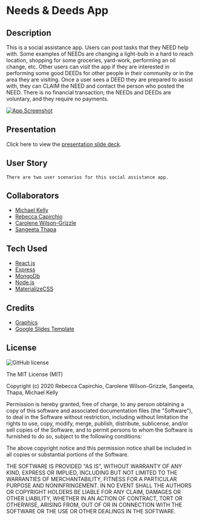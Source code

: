 # Needs & Deeds App

## Description
This is a social assistance app. Users can post tasks that they NEED help with. Some examples of NEEDs are changing a light-bulb in a hard to reach location, shopping for some groceries, yard-work, performing an oil change, etc. Other users can visit the app if they are interested in performing some good DEEDs for other people in their community or in the area they are visiting. Once a user sees a DEED they are prepared to assist with, they can CLAIM the NEED and contact the person who posted the NEED. There is no financial transaction; the NEEDs and DEEDs are voluntary, and they require no payments.  

[![App Screenshot](./src/assets/screenshot.png "app screenshot")](#)

<!-- ## Demo

Click here for a [demo](#) of this project. -->

## Presentation 
Click here to view the [presentation slide deck](https://docs.google.com/presentation/d/1t2Xn62XMEFSCtAhT9ffzf0HjZXt-dnfSaj-p1HfzqWQ/edit?usp=sharing).

## User Story

    There are two user scenarios for this social assistance app. 


## Collaborators 
- [Michael Kelly](https://github.com/kellymedia)
- [Rebecca Capirchio](https://github.com/rlizm100)
- [Carolene Wilson-Grizzle](https://github.com/Carolenesw)
- [Sangeeta Thapa](https://github.com/sthapa411) 

## Tech Used
- [React.js]()
- [Express]()
- [MongoDb]()
- [Node.js]()
- [MaterializeCSS]()

## Credits

- [Graphics](https://www.unsplash.com/)
- [Google Slides Template](https://www.slidescarnival.com/)

## License 

![GitHub license](https://img.shields.io/badge/license-MIT-blue.svg)

The MIT License (MIT)

Copyright (c) 2020 Rebecca Capirchio, Carolene Wilson-Grizzle, Sangeeta, Thapa, Michael Kelly

Permission is hereby granted, free of charge, to any person obtaining a copy of this software and associated documentation files (the "Software"), to deal in the Software without restriction, including without limitation the rights to use, copy, modify, merge, publish, distribute, sublicense, and/or sell copies of the Software, and to permit persons to whom the Software is furnished to do so, subject to the following conditions:

The above copyright notice and this permission notice shall be included in all copies or substantial portions of the Software.

THE SOFTWARE IS PROVIDED "AS IS", WITHOUT WARRANTY OF ANY KIND, EXPRESS OR IMPLIED, INCLUDING BUT NOT LIMITED TO THE WARRANTIES OF MERCHANTABILITY, FITNESS FOR A PARTICULAR PURPOSE AND NONINFRINGEMENT. IN NO EVENT SHALL THE AUTHORS OR COPYRIGHT HOLDERS BE LIABLE FOR ANY CLAIM, DAMAGES OR OTHER LIABILITY, WHETHER IN AN ACTION OF CONTRACT, TORT OR OTHERWISE, ARISING FROM, OUT OF OR IN CONNECTION WITH THE SOFTWARE OR THE USE OR OTHER DEALINGS IN THE SOFTWARE.